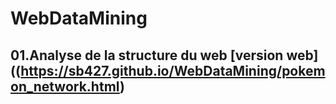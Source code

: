 # WebDataMining

## 01.Analyse de la structure du web [version web]((https://sb427.github.io/WebDataMining/pokemon_network.html)
